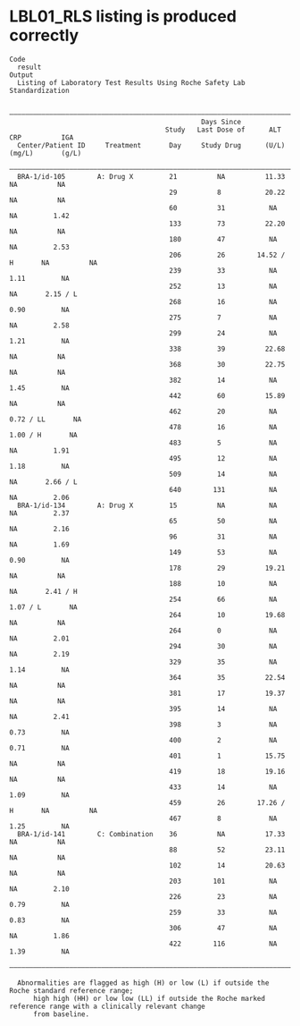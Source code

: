 # LBL01_RLS listing is produced correctly

    Code
      result
    Output
      Listing of Laboratory Test Results Using Roche Safety Lab Standardization
      
      ——————————————————————————————————————————————————————————————————————————————————————————————
                                                    Days Since                                      
                                           Study   Last Dose of      ALT         CRP          IGA   
      Center/Patient ID     Treatment       Day     Study Drug      (U/L)       (mg/L)       (g/L)  
      ——————————————————————————————————————————————————————————————————————————————————————————————
      BRA-1/id-105        A: Drug X         21          NA          11.33         NA          NA    
                                            29          8           20.22         NA          NA    
                                            60          31           NA           NA         1.42   
                                            133         73          22.20         NA          NA    
                                            180         47           NA           NA         2.53   
                                            206         26        14.52 / H       NA          NA    
                                            239         33           NA          1.11         NA    
                                            252         13           NA           NA       2.15 / L 
                                            268         16           NA          0.90         NA    
                                            275         7            NA           NA         2.58   
                                            299         24           NA          1.21         NA    
                                            338         39          22.68         NA          NA    
                                            368         30          22.75         NA          NA    
                                            382         14           NA          1.45         NA    
                                            442         60          15.89         NA          NA    
                                            462         20           NA       0.72 / LL       NA    
                                            478         16           NA        1.00 / H       NA    
                                            483         5            NA           NA         1.91   
                                            495         12           NA          1.18         NA    
                                            509         14           NA           NA       2.66 / L 
                                            640        131           NA           NA         2.06   
      BRA-1/id-134        A: Drug X         15          NA           NA           NA         2.37   
                                            65          50           NA           NA         2.16   
                                            96          31           NA           NA         1.69   
                                            149         53           NA          0.90         NA    
                                            178         29          19.21         NA          NA    
                                            188         10           NA           NA       2.41 / H 
                                            254         66           NA        1.07 / L       NA    
                                            264         10          19.68         NA          NA    
                                            264         0            NA           NA         2.01   
                                            294         30           NA           NA         2.19   
                                            329         35           NA          1.14         NA    
                                            364         35          22.54         NA          NA    
                                            381         17          19.37         NA          NA    
                                            395         14           NA           NA         2.41   
                                            398         3            NA          0.73         NA    
                                            400         2            NA          0.71         NA    
                                            401         1           15.75         NA          NA    
                                            419         18          19.16         NA          NA    
                                            433         14           NA          1.09         NA    
                                            459         26        17.26 / H       NA          NA    
                                            467         8            NA          1.25         NA    
      BRA-1/id-141        C: Combination    36          NA          17.33         NA          NA    
                                            88          52          23.11         NA          NA    
                                            102         14          20.63         NA          NA    
                                            203        101           NA           NA         2.10   
                                            226         23           NA          0.79         NA    
                                            259         33           NA          0.83         NA    
                                            306         47           NA           NA         1.86   
                                            422        116           NA          1.39         NA    
      ——————————————————————————————————————————————————————————————————————————————————————————————
      
      Abnormalities are flagged as high (H) or low (L) if outside the Roche standard reference range;
          high high (HH) or low low (LL) if outside the Roche marked reference range with a clinically relevant change
          from baseline.

